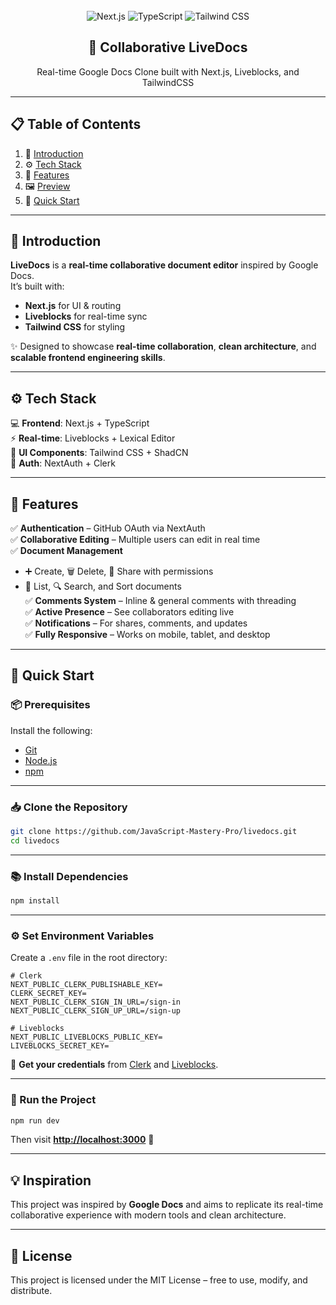 <div align="center">
  

  <br />
  
  <div>
    <img src="https://img.shields.io/badge/-Next_JS-000?style=for-the-badge&logo=nextdotjs&logoColor=white&color=000000" alt="Next.js" />
    <img src="https://img.shields.io/badge/-TypeScript-000?style=for-the-badge&logo=typescript&logoColor=white&color=3178C6" alt="TypeScript" />
    <img src="https://img.shields.io/badge/-Tailwind_CSS-000?style=for-the-badge&logo=tailwindcss&logoColor=white&color=06B6D4" alt="Tailwind CSS" />
  </div>

  <h2 align="center">📄 Collaborative LiveDocs</h2>
  <p align="center">Real-time Google Docs Clone built with Next.js, Liveblocks, and TailwindCSS</p>
</div>

---

## 📋 Table of Contents
1. 🤖 [Introduction](#-introduction)
2. ⚙️ [Tech Stack](#%EF%B8%8F-tech-stack)
3. 🔋 [Features](#-features)
4. 🖼 [Preview](#-preview)
5. 🚀 [Quick Start](#-quick-start)

---

## 🤖 Introduction
**LiveDocs** is a **real-time collaborative document editor** inspired by Google Docs.  
It’s built with:
- **Next.js** for UI & routing  
- **Liveblocks** for real-time sync  
- **Tailwind CSS** for styling  

✨ Designed to showcase **real-time collaboration**, **clean architecture**, and **scalable frontend engineering skills**.

---

## ⚙️ Tech Stack
💻 **Frontend**: Next.js + TypeScript  
⚡ **Real-time**: Liveblocks + Lexical Editor  
🎨 **UI Components**: Tailwind CSS + ShadCN  
🔐 **Auth**: NextAuth + Clerk  

---

## 🔋 Features
✅ **Authentication** – GitHub OAuth via NextAuth  
✅ **Collaborative Editing** – Multiple users can edit in real time  
✅ **Document Management**  
   - ➕ Create, 🗑 Delete, 🔗 Share with permissions  
   - 📂 List, 🔍 Search, and Sort documents  
✅ **Comments System** – Inline & general comments with threading  
✅ **Active Presence** – See collaborators editing live  
✅ **Notifications** – For shares, comments, and updates  
✅ **Fully Responsive** – Works on mobile, tablet, and desktop  

---
## 🚀 Quick Start

### 📦 Prerequisites
Install the following:
- [Git](https://git-scm.com/)
- [Node.js](https://nodejs.org/en)
- [npm](https://www.npmjs.com/)

---

### 📥 Clone the Repository
```bash
git clone https://github.com/JavaScript-Mastery-Pro/livedocs.git
cd livedocs
```

---

### 📚 Install Dependencies
```bash
npm install
```

---

### ⚙️ Set Environment Variables
Create a `.env` file in the root directory:

```env
# Clerk
NEXT_PUBLIC_CLERK_PUBLISHABLE_KEY=
CLERK_SECRET_KEY=
NEXT_PUBLIC_CLERK_SIGN_IN_URL=/sign-in
NEXT_PUBLIC_CLERK_SIGN_UP_URL=/sign-up

# Liveblocks
NEXT_PUBLIC_LIVEBLOCKS_PUBLIC_KEY=
LIVEBLOCKS_SECRET_KEY=
```
🔑 **Get your credentials** from [Clerk](https://clerk.com/) and [Liveblocks](https://liveblocks.io/).

---

### 🏃 Run the Project
```bash
npm run dev
```
Then visit **[http://localhost:3000](http://localhost:3000)** 🚀

---

## 💡 Inspiration
This project was inspired by **Google Docs** and aims to replicate its real-time collaborative experience with modern tools and clean architecture.

---

## 📜 License
This project is licensed under the MIT License – free to use, modify, and distribute.
